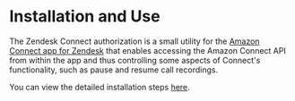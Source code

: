 # Installation and Use
The Zendesk Connect authorization is a small utility for the [Amazon Connect app for Zendesk](https://www.zendesk.com/apps/support/amazon-connect/?q=mkp_amazon) that enables accessing the Amazon Connect API from within the app and thus controlling some aspects of Connect's functionality, such as pause and resume call recordings.

You can view the detailed installation steps [here](https://github.com/voicefoundryap/amazon-connect-for-zendesk/blob/master/add-ons/connect-auth/Enabling%20pause%20and%20resume%20call%20recordings-v2.2.pdf).
